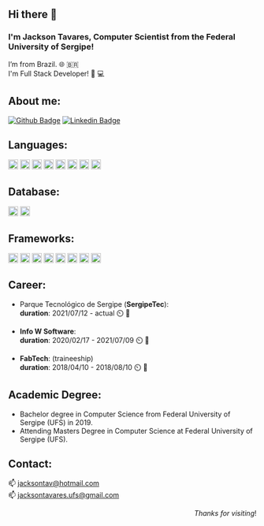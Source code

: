 ## Hi there 👋

### I'm Jackson Tavares, Computer Scientist from the Federal University of Sergipe!

I’m from Brazil. :globe_with_meridians: :brazil: <br>
I'm Full Stack Developer! :bearded_person: :computer:

## About me:

[![Github Badge](https://img.shields.io/badge/-Github-000?style=flat-square&logo=Github&logoColor=white&link=https://github.com/JacksonTav)](https://github.com/JacksonTav)
[![Linkedin Badge](https://img.shields.io/badge/-LinkedIn-blue?style=flat-square&logo=Linkedin&logoColor=white&link=https://www.linkedin.com/in/jackson-tavares-01899b116/)](https://www.linkedin.com/in/jackson-tavares-01899b116/)

## Languages:

<code><img height="20"	src="https://img.shields.io/badge/HTML5-E34F26?style=for-the-badge&logo=html5&logoColor=white"></code>
<code><img height="20"	src="https://img.shields.io/badge/CSS3-1572B6?style=for-the-badge&logo=css3&logoColor=white"></code>
<code><img height="20"	src="https://img.shields.io/badge/JavaScript-323330?style=for-the-badge&logo=javascript&logoColor=F7DF1E"></code>
<code><img height="20"	src="https://img.shields.io/badge/json-5E5C5C?style=for-the-badge&logo=json&logoColor=white"></code>
<code><img height="20"	src="https://img.shields.io/badge/C-00599C?style=for-the-badge&logo=c&logoColor=white"></code>
<code><img height="20"	src="https://img.shields.io/badge/C%2B%2B-00599C?style=for-the-badge&logo=c%2B%2B&logoColor=white"></code>
<code><img height="20"	src="https://img.shields.io/badge/Java-ED8B00?style=for-the-badge&logo=java&logoColor=white"></code>
<code><img height="20"	src="https://img.shields.io/badge/PHP-777BB4?style=for-the-badge&logo=php&logoColor=white"></code>

## Database:
<code><img height="20"	src="https://img.shields.io/badge/MySQL-00000F?style=for-the-badge&logo=mysql&logoColor=white"></code>
<code><img height="20"	src="https://img.shields.io/badge/PostgreSQL-316192?style=for-the-badge&logo=postgresql&logoColor=white"></code>

## Frameworks:
<code><img height="20"	src="https://img.shields.io/badge/Node.js-339933?style=for-the-badge&logo=nodedotjs&logoColor=white"></code>
<code><img height="20"	src="https://img.shields.io/badge/npm-CB3837?style=for-the-badge&logo=npm&logoColor=white"></code>
<code><img height="20"	src="https://img.shields.io/badge/Express.js-000000?style=for-the-badge&logo=express&logoColor=white"></code>
<code><img height="20"	src="https://img.shields.io/badge/Bootstrap-563D7C?style=for-the-badge&logo=bootstrap&logoColor=white"></code>
<code><img height="20"	src="https://img.shields.io/badge/jQuery-0769AD?style=for-the-badge&logo=jquery&logoColor=white"></code>
<code><img height="20"	src="https://img.shields.io/badge/Spring_Boot-F2F4F9?style=for-the-badge&logo=spring-boot"></code>
<code><img height="20"	src="https://img.shields.io/badge/kubernetes-326ce5.svg?&style=for-the-badge&logo=kubernetes&logoColor=white"></code>
<code><img height="20"	src="https://img.shields.io/badge/Postman-FF6C37?style=for-the-badge&logo=Postman&logoColor=white"></code>
<!--<code><img height="27" width="150"	src="https://cakephp.org/img/trademarks/logo-1.jpg"></code> -->

## Career:
- Parque Tecnológico de Sergipe (**SergipeTec**): <br>
   **duration**: 2021/07/12 - actual :timer_clock: :calendar:

- **Info W Software**: <br>
  **duration**: 2020/02/17 - 2021/07/09 :timer_clock: :calendar:
  
- **FabTech**: (traineeship) <br>
  **duration**: 2018/04/10 - 2018/08/10 :timer_clock: :calendar:

## Academic Degree:
- Bachelor degree in Computer Science from Federal University of Sergipe (UFS) in 2019.
- Attending Masters Degree in Computer Science at Federal University of Sergipe (UFS). 

## Contact:
:mailbox: jacksontav@hotmail.com <br>
:mailbox: jacksontavares.ufs@gmail.com

<div align="right"> <em>Thanks for visiting</em>!</div>




<!--
- 🔭 I’m currently working on Parque Tecnológico de Sergipe (SergipeTec) using the technologies:
**JacksonTav/JacksonTav** is a ✨ _special_ ✨ repository because its `README.md` (this file) appears on your GitHub profile.

Here are some ideas to get you started:

- 🔭 I’m currently working on ...
- 🌱 I’m currently learning ...
- 👯 I’m looking to collaborate on ...
- 🤔 I’m looking for help with ...
- 💬 Ask me about ...
- 📫 How to reach me: ...
- 😄 Pronouns: ...
- ⚡ Fun fact: ...

<code><img height="20"	src=""></code>
<code><img height="20"	src=""></code>
<code><img height="20"	src=""></code>
-->
